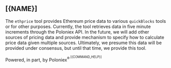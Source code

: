 ## [{NAME}]

The `ethprice` tool provides Ethereum price data to various `quickBlocks` tools or for other purposes. Currently, the tool retrieves data in five minute increments through the Poloniex API. In the future, we will add other sources of pricing data and provide mechanism to specify how to calculate price data given multiple sources. Ultimately, we presume this data will be provided under consensus, but until that time, we provide this tool.

Powered, in part, by Poloniex<sup>&reg;<sup>
[{COMMAND_HELP}]

